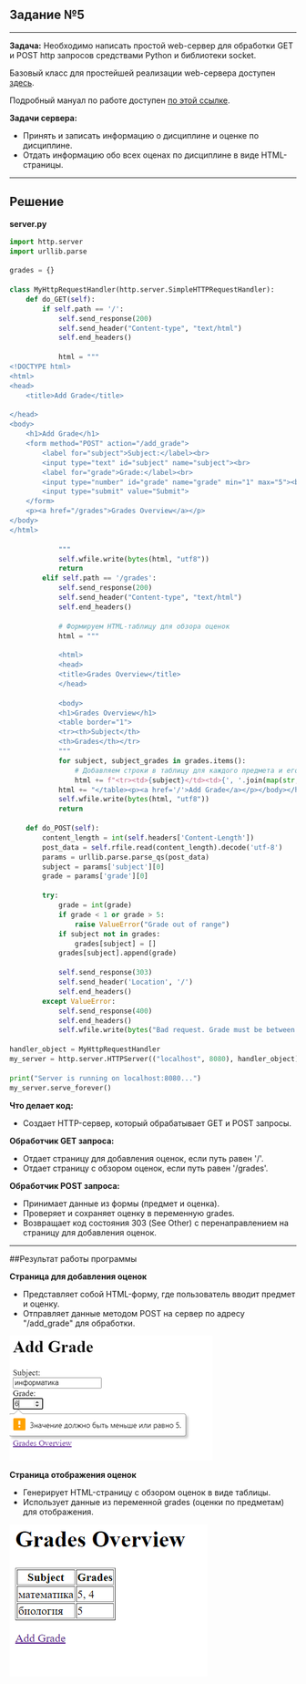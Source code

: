 ## Задание №5

---
**Задача:**
Необходимо написать простой web-сервер для обработки GET и POST http запросов средствами Python и библиотеки socket.

Базовый класс для простейшей реализации web-сервера доступен [здесь](https://docs.google.com/document/d/1lv_3D9VtMxz8tNkA6rA1xu9zaWEIBGXiLWBo1cse-0k/edit?usp=sharing).

Подробный мануал по работе доступен [по этой ссылке](https://iximiuz.com/ru/posts/writing-python-web-server-part-3/).

**Задачи сервера:**

- Принять и записать информацию о дисциплине и оценке по дисциплине.
- Отдать информацию обо всех оценах по дисциплине в виде HTML-страницы.

---
## Решение

**server.py**
```python
import http.server
import urllib.parse

grades = {}

class MyHttpRequestHandler(http.server.SimpleHTTPRequestHandler):
    def do_GET(self):
        if self.path == '/':
            self.send_response(200)
            self.send_header("Content-type", "text/html")
            self.end_headers()

            html = """
<!DOCTYPE html>
<html>
<head>
    <title>Add Grade</title>

</head>
<body>
    <h1>Add Grade</h1>
    <form method="POST" action="/add_grade">
        <label for="subject">Subject:</label><br>
        <input type="text" id="subject" name="subject"><br>
        <label for="grade">Grade:</label><br>
        <input type="number" id="grade" name="grade" min="1" max="5"><br><br>
        <input type="submit" value="Submit">
    </form>
    <p><a href="/grades">Grades Overview</a></p>
</body>
</html>

            """
            self.wfile.write(bytes(html, "utf8"))
            return
        elif self.path == '/grades':
            self.send_response(200)
            self.send_header("Content-type", "text/html")
            self.end_headers()

            # Формируем HTML-таблицу для обзора оценок
            html = """

            <html>
            <head>
            <title>Grades Overview</title>
            </head>

            <body>
            <h1>Grades Overview</h1>
            <table border="1">
            <tr><th>Subject</th>
            <th>Grades</th></tr>
            """
            for subject, subject_grades in grades.items():
                # Добавляем строки в таблицу для каждого предмета и его оценок
                html += f"<tr><td>{subject}</td><td>{', '.join(map(str, subject_grades))}</td></tr>"
            html += "</table><p><a href='/'>Add Grade</a></p></body></html>"
            self.wfile.write(bytes(html, "utf8"))
            return

    def do_POST(self):
        content_length = int(self.headers['Content-Length'])
        post_data = self.rfile.read(content_length).decode('utf-8')
        params = urllib.parse.parse_qs(post_data)
        subject = params['subject'][0]
        grade = params['grade'][0]

        try:
            grade = int(grade)
            if grade < 1 or grade > 5:
                raise ValueError("Grade out of range")
            if subject not in grades:
                grades[subject] = []
            grades[subject].append(grade)

            self.send_response(303)
            self.send_header('Location', '/')
            self.end_headers()
        except ValueError:
            self.send_response(400)
            self.end_headers()
            self.wfile.write(bytes("Bad request. Grade must be between 1 and 5.", "utf8"))

handler_object = MyHttpRequestHandler
my_server = http.server.HTTPServer(("localhost", 8080), handler_object)

print("Server is running on localhost:8080...")
my_server.serve_forever()
```
**Что делает код:**

- Создает HTTP-сервер, который обрабатывает GET и POST запросы.

**Обработчик GET запроса:**

- Отдает страницу для добавления оценок, если путь равен '/'.
- Отдает страницу с обзором оценок, если путь равен '/grades'.

**Обработчик POST запроса:**

- Принимает данные из формы (предмет и оценка).
- Проверяет и сохраняет оценку в переменную grades.
- Возвращает код состояния 303 (See Other) с перенаправлением на страницу для добавления оценок.



---
##Результат работы программы

**Страница для добавления оценок**

- Представляет собой HTML-форму, где пользователь вводит предмет и оценку.
- Отправляет данные методом POST на сервер по адресу "/add_grade" для обработки.

![задание №5](img/5_1.png)

**Страница отображения оценок**

- Генерирует HTML-страницу с обзором оценок в виде таблицы.
- Использует данные из переменной grades (оценки по предметам) для отображения.
	
![задание №5](img/5_2.png)
		
